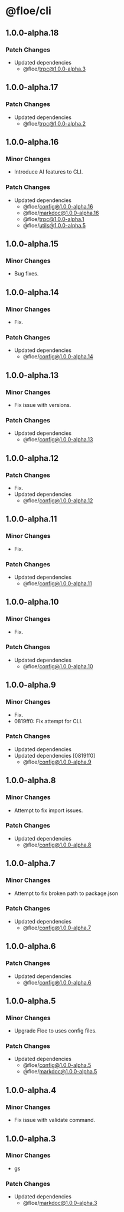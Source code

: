 # @floe/cli

## 1.0.0-alpha.18

### Patch Changes

- Updated dependencies
  - @floe/trpc@1.0.0-alpha.3

## 1.0.0-alpha.17

### Patch Changes

- Updated dependencies
  - @floe/trpc@1.0.0-alpha.2

## 1.0.0-alpha.16

### Minor Changes

- Introduce AI features to CLI.

### Patch Changes

- Updated dependencies
  - @floe/config@1.0.0-alpha.16
  - @floe/markdoc@1.0.0-alpha.16
  - @floe/trpc@1.0.0-alpha.1
  - @floe/utils@1.0.0-alpha.5

## 1.0.0-alpha.15

### Minor Changes

- Bug fixes.

## 1.0.0-alpha.14

### Minor Changes

- Fix.

### Patch Changes

- Updated dependencies
  - @floe/config@1.0.0-alpha.14

## 1.0.0-alpha.13

### Minor Changes

- Fix issue with versions.

### Patch Changes

- Updated dependencies
  - @floe/config@1.0.0-alpha.13

## 1.0.0-alpha.12

### Patch Changes

- Fix.
- Updated dependencies
  - @floe/config@1.0.0-alpha.12

## 1.0.0-alpha.11

### Minor Changes

- Fix.

### Patch Changes

- Updated dependencies
  - @floe/config@1.0.0-alpha.11

## 1.0.0-alpha.10

### Minor Changes

- Fix.

### Patch Changes

- Updated dependencies
  - @floe/config@1.0.0-alpha.10

## 1.0.0-alpha.9

### Minor Changes

- Fix.
- 0819ff0: Fix attempt for CLI.

### Patch Changes

- Updated dependencies
- Updated dependencies [0819ff0]
  - @floe/config@1.0.0-alpha.9

## 1.0.0-alpha.8

### Minor Changes

- Attempt to fix import issues.

### Patch Changes

- Updated dependencies
  - @floe/config@1.0.0-alpha.8

## 1.0.0-alpha.7

### Minor Changes

- Attempt to fix broken path to package.json

### Patch Changes

- Updated dependencies
  - @floe/config@1.0.0-alpha.7

## 1.0.0-alpha.6

### Patch Changes

- Updated dependencies
  - @floe/config@1.0.0-alpha.6

## 1.0.0-alpha.5

### Minor Changes

- Upgrade Floe to uses config files.

### Patch Changes

- Updated dependencies
  - @floe/config@1.0.0-alpha.5
  - @floe/markdoc@1.0.0-alpha.5

## 1.0.0-alpha.4

### Minor Changes

- Fix issue with validate command.

## 1.0.0-alpha.3

### Minor Changes

- gs

### Patch Changes

- Updated dependencies
  - @floe/markdoc@1.0.0-alpha.3
